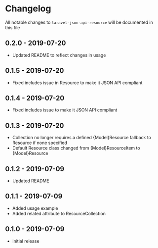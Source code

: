 # Changelog

All notable changes to `laravel-json-api-resource` will be documented in this file

## 0.2.0 - 2019-07-20

- Updated README to reflect changes in usage

## 0.1.5 - 2019-07-20

- Fixed includes issue in Resource to make it JSON API compliant

## 0.1.4 - 2019-07-20

- Fixed includes issue to make it JSON API compliant

## 0.1.3 - 2019-07-20

- Collection no longer requires a defined {Model}Resource fallback to Resource if none specified
- Default Resource class changed from {Model}ResourceItem to {Model}Resource

## 0.1.2 - 2019-07-09

- Updated README

## 0.1.1 - 2019-07-09

- Added usage example
- Added related attribute to ResourceCollection

## 0.1.0 - 2019-07-09

- initial release
